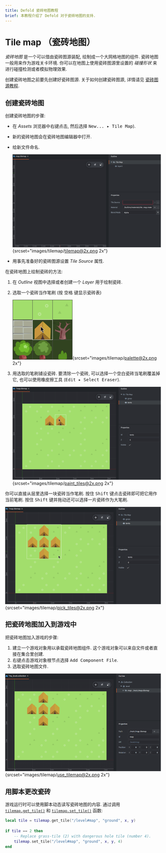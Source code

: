 ```yaml
---
title: Defold 瓷砖地图教程
brief: 本教程介绍了 Defold 对于瓷砖地图的支持.
---
```


# Tile map （瓷砖地图）

*瓷砖地图* 是一个可以借由瓷砖图源装配, 绘制成一个大网格地图的组件. 瓷砖地图一般用来作为游戏关卡环境. 你可以在地图上使用瓷砖图源里设置的 *碰撞形状* 来进行碰撞检测或者模拟物理效果.

创建瓷砖地图之前要先创建好瓷砖图源. 关于如何创建瓷砖图源, 详情请见 [瓷砖图源教程](/manuals/tilesource).

## 创建瓷砖地图

创建瓷砖地图的步骤:

- 在 *Assets* 浏览器中<kbd>右键点击</kbd>, 然后选择 <kbd>New... ▸ Tile Map</kbd>).
- 新的瓷砖地图会在瓷砖地图编辑器中打开.
- 给新文件命名.

  ![新瓷砖地图](images/tilemap/tilemap.png){srcset="images/tilemap/tilemap@2x.png 2x"}

- 用事先准备好的瓷砖图源设置 *Tile Source* 属性.

在瓷砖地图上绘制瓷砖的方法:

1. 在 *Outline* 视图中选择或者创建一个 *Layer* 用于绘制瓷砖.
2. 选取一个瓷砖当作笔刷 (按 <kbd>空格</kbd> 键显示瓷砖表)

   ![Palette](images/tilemap/palette.png){srcset="images/tilemap/palette@2x.png 2x"}

3. 用选取的笔刷铺设瓷砖. 要清除一个瓷砖, 可以选择一个空白瓷砖当笔刷覆盖掉它, 也可以使用橡皮擦工具 (<kbd>Edit ▸ Select Eraser</kbd>).

   ![铺瓷砖](images/tilemap/paint_tiles.png){srcset="images/tilemap/paint_tiles@2x.png 2x"}

你可以直接从层里选择一块瓷砖当作笔刷. 按住 <kbd>Shift</kbd> 键点击瓷砖即可把它用作当前笔刷. 按住 <kbd>Shift</kbd> 键并拖动还可以选择一片瓷砖作为大笔刷.

![选取瓷砖](images/tilemap/pick_tiles.png){srcset="images/tilemap/pick_tiles@2x.png 2x"}

## 把瓷砖地图加入到游戏中

把瓷砖地图加入游戏的步骤:

1. 建立一个游戏对象用以承载瓷砖地图组件. 这个游戏对象可以来自文件或者直接在集合里创建.
2. 右键点击游戏对象根节点选择 <kbd>Add Component File</kbd>.
3. 选取瓷砖地图文件.

![使用瓷砖地图](images/tilemap/use_tilemap.png){srcset="images/tilemap/use_tilemap@2x.png 2x"}

## 用脚本更改瓷砖

游戏运行时可以使用脚本动态读写瓷砖地图的内容. 通过调用 [`tilemap.get_tile()`](/ref/tilemap/#tilemap.get_tile) 和 [`tilemap.set_tile()`](/ref/tilemap/#tilemap.set_tile) 函数:

```lua
local tile = tilemap.get_tile("/level#map", "ground", x, y)

if tile == 2 then
    -- Replace grass-tile (2) with dangerous hole tile (number 4).
    tilemap.set_tile("/level#map", "ground", x, y, 4)
end
```
